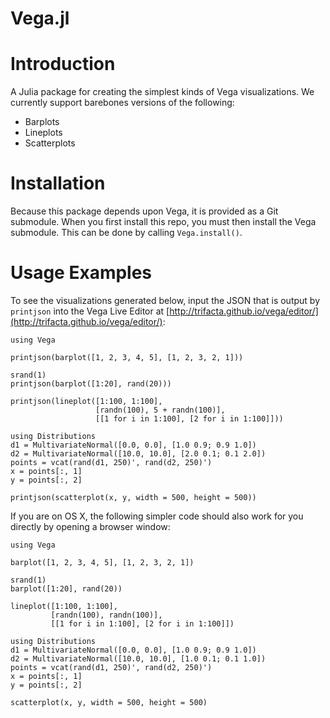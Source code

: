 Vega.jl
=======

# Introduction

A Julia package for creating the simplest kinds of Vega visualizations. We currently support barebones versions of the following:

* Barplots
* Lineplots
* Scatterplots

# Installation

Because this package depends upon Vega, it is provided as a Git submodule. When you first install this repo, you must then install the Vega submodule. This can be done by calling `Vega.install()`.

# Usage Examples

To see the visualizations generated below, input the JSON that is output by `printjson` into the Vega Live Editor at [http://trifacta.github.io/vega/editor/](http://trifacta.github.io/vega/editor/):

	using Vega

	printjson(barplot([1, 2, 3, 4, 5], [1, 2, 3, 2, 1]))

	srand(1)
	printjson(barplot([1:20], rand(20)))

	printjson(lineplot([1:100, 1:100],
		               [randn(100), 5 + randn(100)],
		               [[1 for i in 1:100], [2 for i in 1:100]]))

	using Distributions
	d1 = MultivariateNormal([0.0, 0.0], [1.0 0.9; 0.9 1.0])
	d2 = MultivariateNormal([10.0, 10.0], [2.0 0.1; 0.1 2.0])
	points = vcat(rand(d1, 250)', rand(d2, 250)')
	x = points[:, 1]
	y = points[:, 2]

	printjson(scatterplot(x, y, width = 500, height = 500))

If you are on OS X, the following simpler code should also work for you directly by opening a browser window:

	using Vega

	barplot([1, 2, 3, 4, 5], [1, 2, 3, 2, 1])

	srand(1)
	barplot([1:20], rand(20))

	lineplot([1:100, 1:100],
		     [randn(100), randn(100)],
		     [[1 for i in 1:100], [2 for i in 1:100]])

	using Distributions
	d1 = MultivariateNormal([0.0, 0.0], [1.0 0.9; 0.9 1.0])
	d2 = MultivariateNormal([10.0, 10.0], [1.0 0.1; 0.1 1.0])
	points = vcat(rand(d1, 250)', rand(d2, 250)')
	x = points[:, 1]
	y = points[:, 2]

	scatterplot(x, y, width = 500, height = 500)
